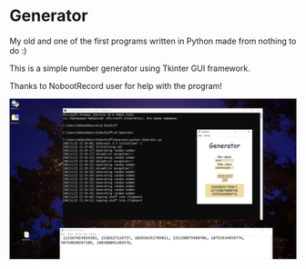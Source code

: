 # Generator

My old and one of the first programs written in Python made from nothing to do :) 

This is a simple number generator using Tkinter GUI framework. 

Thanks to NobootRecord user for help with the program!

![Program screenshot](Screenshot.png)
